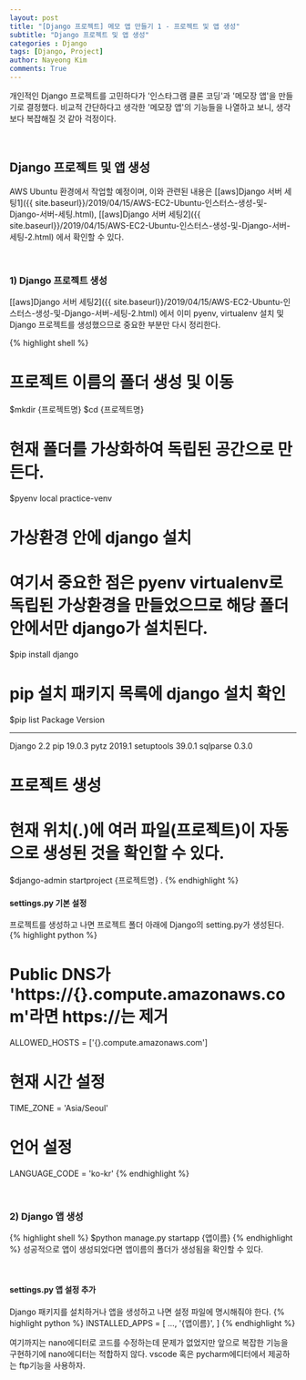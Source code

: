 ```yaml
---
layout: post
title: "[Django 프로젝트] 메모 앱 만들기 1 - 프로젝트 및 앱 생성"
subtitle: "Django 프로젝트 및 앱 생성"
categories : Django
tags: [Django, Project]
author: Nayeong Kim
comments: True
---
```


개인적인 Django 프로젝트를 고민하다가 '인스타그램 클론 코딩'과 '메모장 앱'을 만들기로 결정했다. 비교적 간단하다고 생각한  '메모장 앱'의 기능들을 나열하고 보니, 생각보다 복잡해질 것 같아 걱정이다.

<br>

## Django 프로젝트 및 앱 생성

AWS Ubuntu 환경에서 작업할 예정이며, 이와 관련된 내용은 [[aws]Django 서버 세팅1]({{ site.baseurl}}/2019/04/15/AWS-EC2-Ubuntu-인스터스-생성-및-Django-서버-세팅.html),  [[aws]Django 서버 세팅2]({{ site.baseurl}}/2019/04/15/AWS-EC2-Ubuntu-인스터스-생성-및-Django-서버-세팅-2.html) 에서 확인할 수 있다.

<br>

### 1) Django 프로젝트 생성
[[aws]Django 서버 세팅2]({{ site.baseurl}}/2019/04/15/AWS-EC2-Ubuntu-인스터스-생성-및-Django-서버-세팅-2.html) 에서 이미 pyenv, virtualenv 설치 및 Django 프로젝트를 생성했으므로 중요한 부분만 다시 정리한다.

{% highlight shell %}
# 프로젝트 이름의 폴더 생성 및 이동
$mkdir {프로젝트명}
$cd {프로젝트명}

# 현재 폴더를 가상화하여 독립된 공간으로 만든다.
$pyenv local practice-venv

# 가상환경 안에 django 설치
# 여기서 중요한 점은 pyenv virtualenv로 독립된 가상환경을 만들었으므로 해당 폴더 안에서만 django가 설치된다.
$pip install django

# pip 설치 패키지 목록에 django 설치 확인
$pip list
Package    Version
---------- -------
Django     2.2
pip        19.0.3
pytz       2019.1
setuptools 39.0.1
sqlparse   0.3.0

# 프로젝트 생성
# 현재 위치(.)에 여러 파일(프로젝트)이 자동으로 생성된 것을 확인할 수 있다.
$django-admin startproject {프로젝트명}  .
{% endhighlight %}
 <br>
#### settings.py 기본 설정
프로젝트를 생성하고 나면 프로젝트 폴더 아래에 Django의 setting.py가 생성된다. 
{% highlight python %}
# Public DNS가 'https://{}.compute.amazonaws.com'라면 https://는 제거
ALLOWED_HOSTS = ['{}.compute.amazonaws.com']

# 현재 시간 설정
TIME_ZONE = 'Asia/Seoul'

# 언어 설정
LANGUAGE_CODE = 'ko-kr'
{% endhighlight %}

<br>

### 2) Django 앱 생성
{% highlight shell %}
$python manage.py startapp {앱이름}
{% endhighlight %}
성공적으로 앱이 생성되었다면 앱이름의 폴더가 생성됨을 확인할 수 있다.
 
 <br>

#### settings.py 앱 설정 추가
Django 패키지를 설치하거나 앱을 생성하고 나면 설정 파일에 명시해줘야 한다.
{% highlight python %}
INSTALLED_APPS = [
   ...,
   '{앱이름}',
]
{% endhighlight %}

여기까지는 nano에디터로 코드를 수정하는데 문제가 없었지만 앞으로 복잡한 기능을 구현하기에 nano에디터는 적합하지 않다. vscode 혹은 pycharm에디터에서 제공하는 ftp기능을 사용하자.

<br>

<br>









